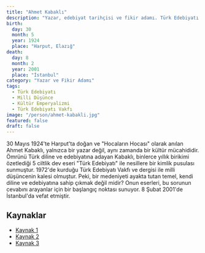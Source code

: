 ```yaml
---
title: "Ahmet Kabaklı"
description: "Yazar, edebiyat tarihçisi ve fikir adamı. Türk Edebiyatı Vakfı'nın kurucusu ve milli kültürün yorulmaz savunucusu."
birth:
  day: 30
  month: 5
  year: 1924
  place: "Harput, Elazığ"
death:
  day: 8
  month: 2
  year: 2001
  place: "İstanbul"
category: "Yazar ve Fikir Adamı"
tags:
  - Türk Edebiyatı
  - Milli Düşünce
  - Kültür Emperyalizmi
  - Türk Edebiyatı Vakfı
image: "/person/ahmet-kabakli.jpg"
featured: false
draft: false
---
```


30 Mayıs 1924'te Harput'ta doğan ve "Hocaların Hocası" olarak anılan Ahmet Kabaklı, yalnızca bir yazar değil, aynı zamanda bir kültür mücahididir. Ömrünü Türk diline ve edebiyatına adayan Kabaklı, binlerce yıllık birikimi özetlediği 5 ciltlik dev eseri "Türk Edebiyatı" ile nesillere bir kimlik pusulası sunmuştur. 1972'de kurduğu Türk Edebiyatı Vakfı ve dergisi ile milli düşüncenin kalesi olmuştur. Peki, bir medeniyeti ayakta tutan temel, kendi diline ve edebiyatına sahip çıkmak değil midir? Onun eserleri, bu sorunun cevabını arayanlar için bir başlangıç noktası sunuyor. 8 Şubat 2001'de İstanbul'da vefat etmiştir.

## Kaynaklar

- [Kaynak 1](https://www.tedev.org.tr/ahmet-kabakli)
- [Kaynak 2](https://teis.yesevi.edu.tr/madde-detay/kabakli-ahmet)
- [Kaynak 3](https://www.aa.com.tr/tr/kultur-sanat/eserleriyle-bir-devre-isik-tutan-ahmet-kabakli/2136005)
